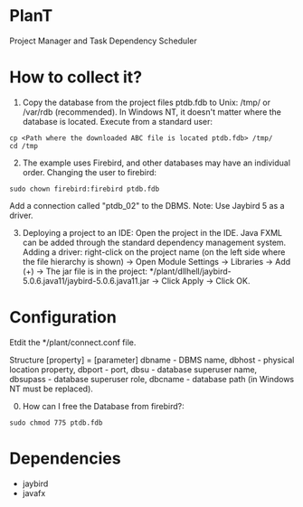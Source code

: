 # PlanT
Project Manager and Task Dependency Scheduler

# How to collect it?
1. Copy the database from the project files ptdb.fdb to Unix: /tmp/ or /var/rdb (recommended). In Windows NT, it doesn't matter where the database is located. Execute from a standard user:
```
cp <Path where the downloaded ABC file is located ptdb.fdb> /tmp/
cd /tmp
```
2.  The example uses Firebird, and other databases may have an individual order. Changing the user to firebird:
```
sudo chown firebird:firebird ptdb.fdb
```
Add a connection called "ptdb_02" to the DBMS.
Note: Use Jaybird 5 as a driver.

3. Deploying a project to an IDE:
Open the project in the IDE. Java FXML can be added through the standard dependency management system.
Adding a driver: right-click on the project name (on the left side where the file hierarchy is shown) -> Open Module Settings -> Libraries -> Add (+) -> The jar file is in the project: */plant/dllhell/jaybird-5.0.6.java11/jaybird-5.0.6.java11.jar -> Click Apply -> Click OK.

# Configuration
Etdit the */plant/connect.conf file.

Structure [property] = [parameter]
dbname - DBMS name,
dbhost - physical location property,
dbport - port,
dbsu - database superuser name,
dbsupass - database superuser role,
dbcname - database path (in Windows NT must be replaced).

0. How can I free the Database from firebird?:
```
sudo chmod 775 ptdb.fdb
```

# Dependencies
* jaybird
* javafx
